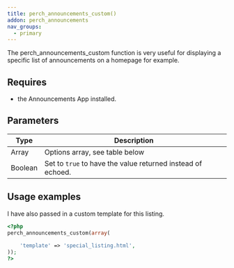```yaml
---
title: perch_announcements_custom()
addon: perch_announcements
nav_groups:
  - primary
---
```



The perch_announcements_custom function is very useful for displaying a specific list of announcements on a homepage for example.


## Requires

- the Announcements App installed.

## Parameters

| Type | Description |
|-|-|
| Array   | Options array, see table below |
| Boolean | Set to `true` to have the value returned instead of echoed. |



## Usage examples

 I have also passed in a custom template for this listing.

```php
<?php
perch_announcements_custom(array(
 
    'template' => 'special_listing.html',
));
?>
```
